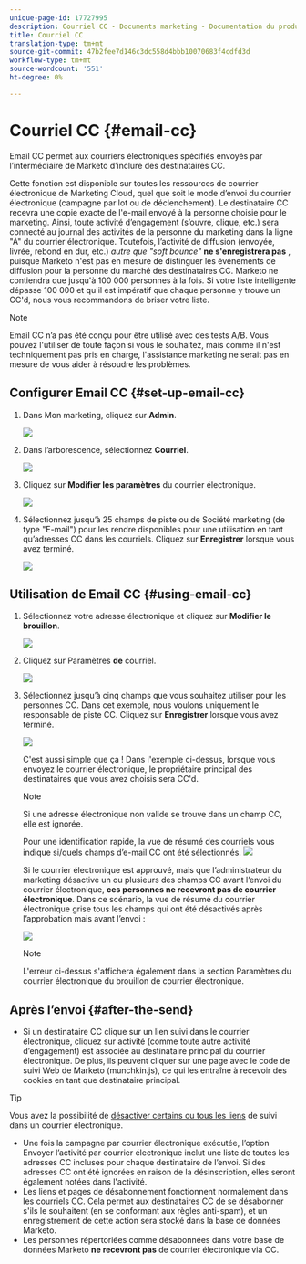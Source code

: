```yaml
---
unique-page-id: 17727995
description: Courriel CC - Documents marketing - Documentation du produit
title: Courriel CC
translation-type: tm+mt
source-git-commit: 47b2fee7d146c3dc558d4bbb10070683f4cdfd3d
workflow-type: tm+mt
source-wordcount: '551'
ht-degree: 0%

---
```



# Courriel CC {#email-cc}

Email CC permet aux courriers électroniques spécifiés envoyés par l’intermédiaire de Marketo d’inclure des destinataires CC.

Cette fonction est disponible sur toutes les ressources de courrier électronique de Marketing Cloud, quel que soit le mode d’envoi du courrier électronique (campagne par lot ou de déclenchement). Le destinataire CC recevra une copie exacte de l&#39;e-mail envoyé à la personne choisie pour le marketing. Ainsi, toute activité d’engagement (s’ouvre, clique, etc.) sera connecté au journal des activités de la personne du marketing dans la ligne &quot;À&quot; du courrier électronique. Toutefois, l’activité de diffusion (envoyée, livrée, rebond en dur, etc.) *autre que &quot;soft bounce&quot;* **ne s&#39;enregistrera pas** , puisque Marketo n&#39;est pas en mesure de distinguer les événements de diffusion pour la personne du marché des destinataires CC. Marketo ne contiendra que jusqu&#39;à 100 000 personnes à la fois. Si votre liste intelligente dépasse 100 000 et qu&#39;il est impératif que chaque personne y trouve un CC&#39;d, nous vous recommandons de briser votre liste.

>[!NOTE]
>
>Email CC n’a pas été conçu pour être utilisé avec des tests A/B. Vous pouvez l&#39;utiliser de toute façon si vous le souhaitez, mais comme il n&#39;est techniquement pas pris en charge, l&#39;assistance marketing ne serait pas en mesure de vous aider à résoudre les problèmes.

## Configurer Email CC {#set-up-email-cc}

1. Dans Mon marketing, cliquez sur **Admin**.

   ![](assets/one.png)

1. Dans l’arborescence, sélectionnez **Courriel**.

   ![](assets/two.png)

1. Cliquez sur **Modifier les paramètres** du courrier électronique.

   ![](assets/three.png)

1. Sélectionnez jusqu’à 25 champs de piste ou de Société marketing (de type &quot;E-mail&quot;) pour les rendre disponibles pour une utilisation en tant qu’adresses CC dans les courriels. Cliquez sur **Enregistrer** lorsque vous avez terminé.

   ![](assets/four.png)

## Utilisation de Email CC {#using-email-cc}

1. Sélectionnez votre adresse électronique et cliquez sur **Modifier le brouillon**.

   ![](assets/five.png)

1. Cliquez sur Paramètres **de** courriel.

   ![](assets/six.png)

1. Sélectionnez jusqu’à cinq champs que vous souhaitez utiliser pour les personnes CC. Dans cet exemple, nous voulons uniquement le responsable de piste CC. Cliquez sur **Enregistrer** lorsque vous avez terminé.

   ![](assets/seven.png)

   C&#39;est aussi simple que ça ! Dans l&#39;exemple ci-dessus, lorsque vous envoyez le courrier électronique, le propriétaire principal des destinataires que vous avez choisis sera CC&#39;d.

   >[!NOTE]
   >
   >
   >Si une adresse électronique non valide se trouve dans un champ CC, elle est ignorée.

   Pour une identification rapide, la vue de résumé des courriels vous indique si/quels champs d’e-mail CC ont été sélectionnés.  ![](assets/eight.png)

   Si le courrier électronique est approuvé, mais que l’administrateur du marketing désactive un ou plusieurs des champs CC avant l’envoi du courrier électronique, **ces personnes ne recevront pas de courrier électronique**. Dans ce scénario, la vue de résumé du courrier électronique grise tous les champs qui ont été désactivés après l’approbation mais avant l’envoi :

   ![](assets/removal.png)

   >[!NOTE]
   >
   >L&#39;erreur ci-dessus s&#39;affichera également dans la section Paramètres du courrier électronique du brouillon de courrier électronique.

## Après l’envoi {#after-the-send}

* Si un destinataire CC clique sur un lien suivi dans le courrier électronique, cliquez sur activité (comme toute autre activité d’engagement) est associée au destinataire principal du courrier électronique. De plus, ils peuvent cliquer sur une page avec le code de suivi Web de Marketo (munchkin.js), ce qui les entraîne à recevoir des cookies en tant que destinataire principal.

>[!TIP]
>
>Vous avez la possibilité de [désactiver certains ou tous les liens](http://docs.marketo.com/x/IwAd) de suivi dans un courrier électronique.

* Une fois la campagne par courrier électronique exécutée, l’option Envoyer l’activité par courrier électronique inclut une liste de toutes les adresses CC incluses pour chaque destinataire de l’envoi. Si des adresses CC ont été ignorées en raison de la désinscription, elles seront également notées dans l&#39;activité.
* Les liens et pages de désabonnement fonctionnent normalement dans les courriels CC. Cela permet aux destinataires CC de se désabonner s&#39;ils le souhaitent (en se conformant aux règles anti-spam), et un enregistrement de cette action sera stocké dans la base de données Marketo.
* Les personnes répertoriées comme désabonnées dans votre base de données Marketo **ne recevront pas** de courrier électronique via CC.

